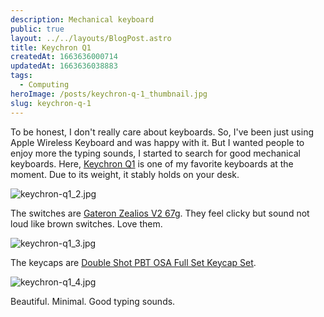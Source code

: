```yaml
---
description: Mechanical keyboard
public: true
layout: ../../layouts/BlogPost.astro
title: Keychron Q1
createdAt: 1663636000714
updatedAt: 1663636038883
tags:
  - Computing
heroImage: /posts/keychron-q-1_thumbnail.jpg
slug: keychron-q-1
---
```



To be honest, I don't really care about keyboards. So, I've been just using Apple Wireless Keyboard and was happy with it. But I wanted people to enjoy more the typing sounds, I started to search for good mechanical keyboards. Here, [Keychron Q1](https://www.keychron.com/products/keychron-q1) is one of my favorite keyboards at the moment.
Due to its weight, it stably holds on your desk.

![keychron-q1_2.jpg](/posts/keychron-q-1_keychron-q1-2-jpg.jpg)

The switches are [Gateron Zealios V2 67g](https://amzn.to/3RWbP8N). They feel clicky but sound not loud like brown switches. Love them.

![keychron-q1_3.jpg](/posts/keychron-q-1_keychron-q1-3-jpg.jpg)

The keycaps are [Double Shot PBT OSA Full Set Keycap Set](https://www.keychron.com/products/double-shot-pbt-osa-full-set-keycap-set).

![keychron-q1_4.jpg](/posts/keychron-q-1_keychron-q1-4-jpg.jpg)

Beautiful. Minimal. Good typing sounds.

